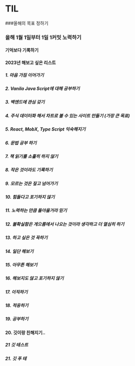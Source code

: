 # TIL

###올해의 목표 정하기

### 올해 1월 1일부터 1일 1커밋 노력하기

#### 기억보다 기록하기

#### 2023년 해보고 싶은 리스트

##### 1. 마음 가짐 이어가기

##### 2. Vanila Java Script에 대해 공부하기

##### 3. 백엔드에 관심 갖기

##### 4. 주식 데이터화 해서 차트로 볼 수 있는 사이트 만들기 (가장 큰 목표)

##### 5. React, MobX, Type Script 익숙해지기

##### 6. 문법 공부 하기

##### 7. 책 읽기를 소홀히 하지 않기

##### 8. 작은 것이라도 기록하기

##### 9. 모르는 것은 짚고 넘어가기

##### 10. 힘들다고 포기하지 않기

##### 11. 노력하는 만큼 돌아올거라 믿기

##### 12. 불확실함은 게으름에서 나오는 것이라 생각하고 더 열심히 하기

##### 13. 하고 싶은 것 꼭하기

##### 14. 일단 해보기

##### 15. 아무튼 해보기

##### 16. 해보지도 않고 포기하지 않기

##### 17. 이직하기

##### 18. 적응하기

##### 19. 공부하기

#### 20. 깃이랑 친해지기..

##### 21 깃 테스트

##### 21. 깃 푸 테
